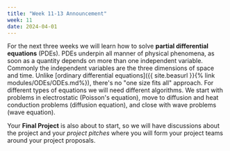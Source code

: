 ```yaml
---
title: "Week 11-13 Announcement"
week: 11
date: 2024-04-01
---
```


For the next three weeks we will learn how to solve **partial
differential equations** (PDEs). PDEs underpin all manner of physical
phenomena, as soon as a quantity depends on more than one independent
variable. Commonly the independent variables are the three dimensions
of space and time. Unlike [ordinary differential
equations]({{ site.beasurl }}{% link modules/ODEs/ODEs.md%}), there's
no "one size fits all" approach. For different types of equations we
will need different algorithms. We start with problems in
electrostatic (Poisson's equation), move to diffusion and heat
conduction problems (diffusion equation), and close with wave problems
(wave equation). 

Your **Final Project** is also about to start, so we will have
discussions about the project and your *project pitches* where you
will form your project teams around your project proposals.
